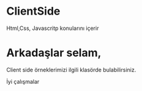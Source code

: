 # ClientSide
Html,Css, Javascritp konularını içerir

# Arkadaşlar selam,

Client side örneklerimizi ilgili klasörde bulabilirsiniz.

İyi çalışmalar
